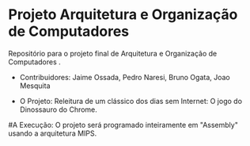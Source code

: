 # Projeto Arquitetura e Organização de Computadores
Repositório para o projeto final de Arquitetura e Organização de Computadores .

* Contribuidores:
Jaime Ossada, Pedro Naresi, Bruno Ogata, Joao Mesquita

* O Projeto:
Releitura de um clássico dos dias sem Internet: O jogo do Dinossauro do Chrome.

#A Execução:
O projeto será programado inteiramente em "Assembly" usando a arquitetura MIPS.
